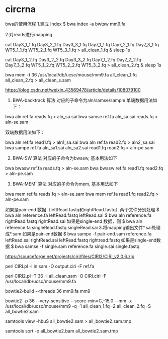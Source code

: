 # circrna

bwa的使用流程
1.建立 Index
$ bwa index -a bwtsw mm9.fa

2.对reads进行mapping

cat Day3_1_1.fq  Day3_2_1.fq  Day3_3_1.fq  Day7_1_1.fq  Day7_2_1.fq  Day7_3_1.fq  WT5_1_1.fq  WT5_2_1.fq  WT5_3_1.fq > all_clean_1.fq & sleep 1s

cat Day3_1_2.fq  Day3_2_2.fq  Day3_3_2.fq  Day7_1_2.fq  Day7_2_2.fq  Day7_3_2.fq  WT5_1_2.fq  WT5_2_2.fq  WT5_3_2.fq > all_clean_2.fq & sleep 1s

bwa mem -t 36 /usr/local/db/ucsc/mouse/mm9.fa all_clean_1.fq all_clean_2.fq > all_clean_s.sam

https://blog.csdn.net/weixin_43569478/article/details/108079100
1. BWA-backtrack 算法
对应的子命令为aln/samse/sample
单端数据用法如下：

bwa aln ref.fa reads.fq > aln_sa.sai
bwa samse ref.fa aln_sa.sai reads.fq > aln-se.sam

双端数据用法如下：

bwa aln ref.fa read1.fq > aln1_sa.sai
bwa aln ref.fa read2.fq > aln2_sa.sai
bwa sampe ref.fa aln_sa1.sai aln_sa2.sai read1.fq read2.fq > aln-pe.sam

2. BWA-SW 算法
对应的子命令为bwasw, 基本用法如下

bwa bwasw ref.fa reads.fq > aln-se.sam
bwa bwasw ref.fa read1.fq read2.fq > aln-pe.sam

3. BWA-MEM` 算法
对应的子命令为mem, 基本用法如下

bwa mem ref.fa reads.fq > aln-se.sam
bwa mem ref.fa read1.fq read2.fq > aln-pe.sam



如果是pair-end 数据（leftRead.fastq和rightRead.fastq）两个文件分别处理
$ bwa aln reference.fa leftRead.fastq leftRead.sai
$ bwa aln reference.fa rightRead.fastq rightRead.sai
如果是single-end 数据，则
$ bwa aln reference.fa singleRead.fastq singleRead.sai
3.将mapping输出文件*.sai处理成*.sam
如果是pair-end数据
$ bwa sampe -f pair-end.sam reference.fa leftRead.sai rightRead.sai leftRead.fastq rightread.fastq
如果是single-end数据
$ bwa samse -f single.sam reference.fa single.sai single.fastq


https://sourceforge.net/projects/ciri/files/CIRI2/CIRI_v2.0.6.zip


perl CIRI.pl -I in.sam -O output.ciri -F ref.fa

perl CIRI2.pl -T 36 -I all_clean.sam -O CIRI.ciri -F /usr/local/db/ucsc/mouse/mm9.fa

bowtie2-build --threads 36 mm9.fa mm9 

bowtie2 -p 36 --very-sensitive --score-min=C,-15,0 --mm -x /usr/local/db/ucsc/mouse/mm9 -q -1 all_clean_1.fq -2 all_clean_2.fq -S all_bowtie2.sam

samtools view -hbuS all_bowtie2.sam > all_bowtie2.sam.tmp

samtools sort -o all_bowtie2.bam all_bowtie2.sam.tmp



